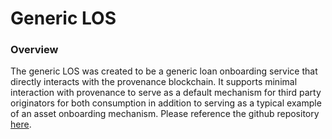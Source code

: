 # Generic LOS

### Overview

The generic LOS was created to be a generic loan onboarding service that directly interacts with the provenance blockchain. It supports minimal interaction with provenance to serve as a default mechanism for third party originators for both consumption in addition to serving as a typical example of an asset onboarding mechanism. Please reference the github repository [here](https://github.com/figuretechnologies/service-loan-onboarding).&#x20;


